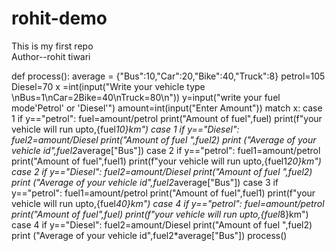 # rohit-demo
This is my first repo
<br>
Author--rohit tiwari

def process():
    average = {"Bus":10,"Car":20,"Bike":40,"Truck":8}
    petrol=105
    Diesel=70
    x =int(input("Write your vehicle type \nBus=1\nCar=2Bike=40\nTruck=80\n"))
    y=input("write your fuel mode'Petrol' or 'Diesel'")
    amount=int(input("Enter Amount"))
    match x:
        case 1 if y=="petrol":
            fuel=amount/petrol
            print("Amount of fuel",fuel)
            print(f"your vehicle will run upto,{fuel*10}km")
        case 1 if y=="Diesel":
            fuel2=amount/Diesel
            print("Amount of fuel ",fuel2)
            print ("Average of your vehicle id",fuel2*average["Bus"])
        case 2 if y=="petrol":
            fuel1=amount/petrol
            print("Amount of fuel",fuel1)
            print(f"your vehicle will run upto,{fuel1*20}km")
        case 2 if y=="Diesel":
            fuel2=amount/Diesel
            print("Amount of fuel ",fuel2)
            print ("Average of your vehicle id",fuel2*average["Bus"])
        case 3 if y=="petrol":
            fuel1=amount/petrol
            print("Amount of fuel",fuel1)
            print(f"your vehicle will run upto,{fuel*40}km") 
        case 4 if y=="petrol":
            fuel=amount/petrol
            print("Amount of fuel",fuel)
            print(f"your vehicle will run upto,{fuel*8}km")
        case 4 if y=="Diesel":
            fuel2=amount/Diesel
            print("Amount of fuel ",fuel2)
            print ("Average of your vehicle id",fuel2*average["Bus"]) 
process()